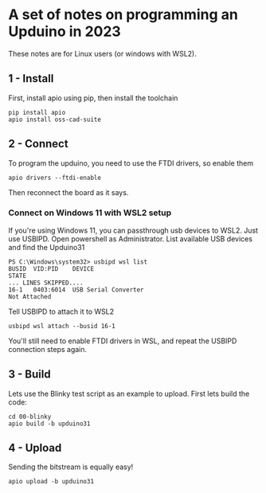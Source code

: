 # A set of notes on programming an Upduino in 2023

These notes are for Linux users (or windows with WSL2).

## 1 - Install

First, install apio using pip, then install the toolchain

```
pip install apio
apio install oss-cad-suite
```

## 2 - Connect

To program the upduino, you need to use the FTDI drivers, so enable them

```
apio drivers --ftdi-enable
```

Then reconnect the board as it says.

### Connect on Windows 11 with WSL2 setup

If you're using Windows 11, you can passthrough usb devices to WSL2. Just use USBIPD. Open powershell as Administrator. List available USB devices and find the Upduino31

```
PS C:\Windows\system32> usbipd wsl list
BUSID  VID:PID    DEVICE                                                        STATE
... LINES SKIPPED....
16-1   0403:6014  USB Serial Converter                                          Not Attached
```

Tell USBIPD to attach it to WSL2

```
usbipd wsl attach --busid 16-1
```

You'll still need to enable FTDI drivers in WSL, and repeat the USBIPD connection steps again.

## 3 - Build

Lets use the Blinky test script as an example to upload. First lets build the code:

```
cd 00-blinky
apio build -b upduino31 
```

## 4 - Upload

Sending the bitstream is equally easy!

```
apio upload -b upduino31
```
